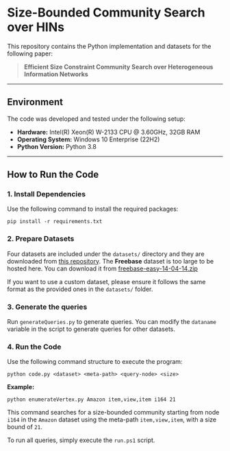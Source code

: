 # Size-Bounded Community Search over HINs

This repository contains the Python implementation and datasets for the following paper:

> **Efficient Size Constraint Community Search over Heterogeneous Information Networks**

---

## Environment

The code was developed and tested under the following setup:

- **Hardware:** Intel(R) Xeon(R) W-2133 CPU @ 3.60GHz, 32GB RAM  
- **Operating System:** Windows 10 Enterprise (22H2)  
- **Python Version:** Python 3.8

---

## How to Run the Code

### 1. Install Dependencies

Use the following command to install the required packages:

```
pip install -r requirements.txt
```

### 2. Prepare Datasets

Four datasets are included under the `datasets/` directory and they are downloaded from [this repository](https://github.com/librahu/HIN-Datasets-for-Recommendation-and-Network-Embedding). The **Freebase** dataset is too large to be hosted here. You can download it from [freebase-easy-14-04-14.zip](https://freebase-easy.cs.uni-freiburg.de/dump/freebase-easy-14-04-14.zip)

If you want to use a custom dataset, please ensure it follows the same format as the provided ones in the `datasets/` folder.

### 3. Generate the queries

Run `generateQueries.py` to generate queries. You can modify the `dataname` variable in the script to generate queries for other datasets.


### 4. Run the Code

Use the following command structure to execute the program:

```
python code.py <dataset> <meta-path> <query-node> <size>
```

**Example:**

```
python enumerateVertex.py Amazon item,view,item i164 21
```

This command searches for a size-bounded community starting from node `i164` in the `Amazon` dataset using the meta-path `item,view,item`, with a size bound of `21`.

To run all queries, simply execute the `run.ps1` script.
